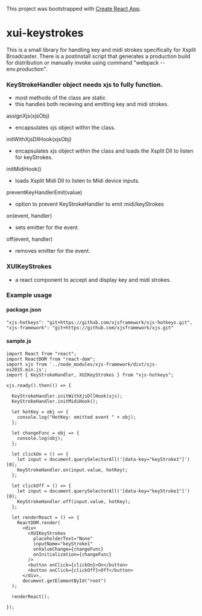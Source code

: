 This project was bootstrapped with [Create React App](https://github.com/facebookincubator/create-react-app).

# xui-keystrokes

This is a small library for handling key and midi strokes specifically for Xsplit Broadcaster.
There is a postinstall script that generates a production build for distribution or manually invoke using command "webpack --env.production".

### KeyStrokeHandler object needs xjs to fully function.
- most methods of the class are static
- this handles both recieving and emitting key and midi strokes.

assignXjs(xjsObj)
  - encapsulates xjs object within the class.  

initWithXjsDllHook(xjsObj)
  - encapsulates xjs object within the class and loads the Xsplit Dll to listen for keyStrokes.

initMidiHook()
  - loads Xsplit Midi Dll to listen to Midi device inputs.

preventKeyHandlerEmit(value)
  - option to prevent KeyStrokeHandler to emit midi/keyStrokes

on(event, handler)
  - sets emitter for the event.

off(event, handler)
- removes emitter for the event.

### XUIKeyStrokes
- a react component to accept and display key and midi strokes.

### Example usage

#### package.json
```
"xjs-hotkeys": "git+https://github.com/xjsframework/xjs-hotkeys.git",
"xjs-framework": "git+https://github.com/xjsframework/xjs.git"
```

#### sample.js
```
import React from "react";
import ReactDOM from "react-dom";
import xjs from '../node_modules/xjs-framework/dist/xjs-es2015.min.js';
import { KeyStrokeHandler, XUIKeyStrokes } from "xjs-hotkeys";

xjs.ready().then(() => {

  KeyStrokeHandler.initWithXjsDllHook(xjs);
  KeyStrokeHandler.initMidiHook();

  let hotKey = obj => {
    console.log("HotKey: emitted event " + obj);
  };

  let changeFunc = obj => {
    console.log(obj);
  };

  let clickOn = () => {
    let input = document.querySelectorAll('[data-key="keyStroke1"]')[0];
    KeyStrokeHandler.on(input.value, hotKey);
  };

  let clickOff = () => {
    let input = document.querySelectorAll('[data-key="keyStroke1"]')[0];
    KeyStrokeHandler.off(input.value, hotKey);
  };

  let renderReact = () => {
    ReactDOM.render(
      <div>
        <XUIKeyStrokes
          placeholderText="None"
          inputName="keyStroke1"
          onValueChange={changeFunc}
          onInitialization={changeFunc}
        />
        <button onClick={clickOn}>On</button>
        <button onClick={clickOff}>Off</button>
      </div>,
      document.getElementById("root")
  );

  renderReact();

});
```



